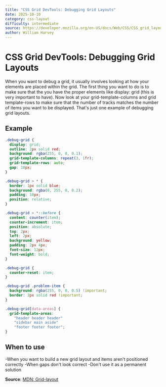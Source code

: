 ```yaml
---
title: "CSS Grid DevTools: Debugging Grid Layouts"
date: 2025-10-10
category: css-layout
difficulty: intermediate
source: https://developer.mozilla.org/en-US/docs/Web/CSS/CSS_grid_layout
author: William Harvey
---
```


# CSS Grid DevTools: Debugging Grid Layouts

When you want to debug a grid, it usually involves looking at how your elements are placed within the grid. The first thing you want to do is to make sure that the you have the proper elements like display: grid (this is very important to have). Now look at your grid-template-columns and grid template-rows to make sure that the number of tracks matches the number of items you want to be displayed. That's just one example of debugging grid layouts. 

## Example

```css
.debug-grid {
  display: grid;
  outline: 2px solid red;
  background: rgba(255, 0, 0, 0.1);
  grid-template-columns: repeat(3, 1fr);
  grid-template-rows: auto;
  gap: 10px;
}

.debug-grid > * {
  border: 1px solid blue;
  background: rgba(0, 255, 0, 0.2);
  padding: 10px;
  position: relative;
}

.debug-grid > *::before {
  content: counter(item);
  counter-increment: item;
  position: absolute;
  top: 2px;
  left: 2px;
  background: yellow;
  padding: 2px 4px;
  font-size: 12px;
  font-weight: bold;
}

.debug-grid {
  counter-reset: item;
}

.debug-grid .problem-item {
  background: rgba(255, 0, 0, 0.5) !important;
  border: 2px solid red !important;
}

.debug-grid[data-areas] {
  grid-template-areas: 
    "header header header"
    "sidebar main aside"
    "footer footer footer";
}
```
## When to use

-When you want to build a new grid layout and items aren't positioned correctly
-When gaps don't look correct
-Don't use it as a permanent solution

**Source**: [MDN: Grid-layout](https://developer.mozilla.org/en-US/docs/Web/CSS/CSS_grid_layout)

